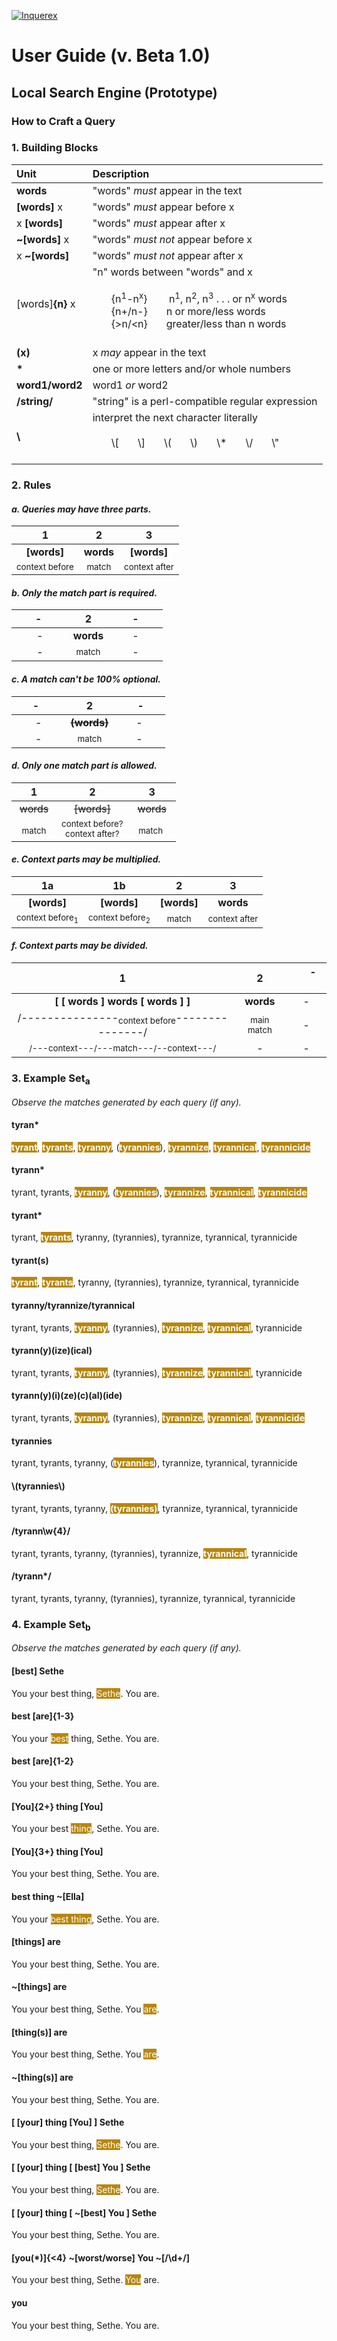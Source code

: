 [![Inquerex](https://www.inquerex.com/images/inquerex100px.png "Inquerex")](http://www.inquerex.com "Inquerex")
# User Guide (v. Beta 1.0)

## Local Search Engine (Prototype)
### How to Craft a Query

### 1. Building Blocks

| Unit  | Description  |
| :------------ | :------------ |
| **words**   | "words" *must* appear in the text |
| **[words]** x | "words" *must* appear before x |
| x **[words]** | "words" *must* appear after x |
| **~[words]** x | "words" *must not* appear before x |
| x **~[words]** | "words" *must not* appear after x |
|  [words]**{n}** x | "n" words between "words" and x  <br><br> &nbsp;&nbsp;&nbsp;&nbsp;&nbsp;&nbsp; {n<sup>1</sup>-n<sup>x</sup>} &nbsp;&nbsp;&nbsp;&nbsp;&nbsp;&nbsp; n<sup>1</sup>, n<sup>2</sup>, n<sup>3</sup> . . . or n<sup>x</sup> words <br> &nbsp;&nbsp;&nbsp;&nbsp;&nbsp;&nbsp; {n+/n-} &nbsp;&nbsp;&nbsp;&nbsp;&nbsp; n or more/less words <br> &nbsp;&nbsp;&nbsp;&nbsp;&nbsp;&nbsp; {>n/\<n} &nbsp;&nbsp;&nbsp;&nbsp;&nbsp; greater/less than n words <br> &nbsp; |
| **(x)**  | x *may* appear in the text  |
| **\***  | one or more letters and/or whole numbers  |
| **word1/word2**  | word1 *or* word2  |
| **/string/** | "string" is a perl-compatible regular expression  |
| **\\**  | interpret the next character literally <br><br> &nbsp;&nbsp;&nbsp;&nbsp;&nbsp;&nbsp;  \\[ &nbsp;&nbsp;&nbsp;&nbsp;&nbsp; \\] &nbsp;&nbsp;&nbsp;&nbsp;&nbsp; \\( &nbsp;&nbsp;&nbsp;&nbsp;&nbsp; \\) &nbsp;&nbsp;&nbsp;&nbsp;&nbsp; \\\* &nbsp;&nbsp;&nbsp;&nbsp;&nbsp; \\/ &nbsp;&nbsp;&nbsp;&nbsp;&nbsp; \\"  <br> &nbsp; |

### 2. Rules

#### *a. Queries may have three parts.*

| 1  | 2  | 3  |
| :------------: | :------------: | :------------: |
| **[words]**  | **words**  | **[words]**  |
| <sub>context before</sub> | <sub>match</sub>  | <sub>context after</sub> |


#### *b. Only the match part is required.*

| &nbsp;&nbsp;&nbsp;&nbsp;&nbsp;&nbsp;&nbsp;-&nbsp;&nbsp;&nbsp;&nbsp;&nbsp;&nbsp;&nbsp;&nbsp;  | 2  | &nbsp;&nbsp;&nbsp;&nbsp;&nbsp;&nbsp;&nbsp;-&nbsp;&nbsp;&nbsp;&nbsp;&nbsp;&nbsp;&nbsp; |
| :------------: | :------------: | :------------: |
| - | **words**  | - |
| - | <sub>match</sub>  | - |

#### *c. A match can't be 100% optional.*

| &nbsp;&nbsp;&nbsp;&nbsp;&nbsp;&nbsp;-&nbsp;&nbsp;&nbsp;&nbsp;&nbsp;&nbsp;&nbsp;&nbsp;  | 2  | &nbsp;&nbsp;&nbsp;&nbsp;&nbsp;&nbsp;&nbsp;-&nbsp;&nbsp;&nbsp;&nbsp;&nbsp;&nbsp; |
| :------------: | :------------: | :------------: |
| - | ~~**(words)**~~  | - |
| - | <sub>match</sub>  | - |

#### *d. Only one match part is allowed.*

| 1  | 2  | 3  |
| :------------: | :------------: | :------------: |
| ~~words~~  | ~~[words]~~ | ~~words~~  |
| &nbsp;&nbsp;<sub>match</sub>&nbsp;&nbsp; | <sub>context before?</sub><br><sub>context after?</sub>  | &nbsp;&nbsp;<sub>match</sub> &nbsp;&nbsp; |

#### *e. Context parts may be multiplied.*

| 1a  | 1b  | 2 | 3 |
| :------------: | :------------: | :------------: | :------------: |
| **[words]** | **[words]** | **[words]**  | **words**  | **[words]**  |
| <sub>context before<sub>1</sub></sub> | <sub>context before<sub>2</sub></sub> | <sub>match</sub> | <sub>context after</sub> |

#### *f. Context parts may be divided.*

| 1  | 2  | &nbsp;&nbsp;&nbsp;&nbsp;&nbsp;-&nbsp;&nbsp;&nbsp;&nbsp;&nbsp;  |
| :------------: | :------------: | :------------: |
| **[ [ words ] words [ words ] ]**  | **words**  | - |
| /---------------<sub>context before</sub>---------------/ | <sub>main match</sub>  | - |
| <sub>/---context---/---match---/--context---/</sub> | - | - |

### 3. Example Set<sub>a</sub>
*Observe the matches generated by each query (if any).*

####  tyran*
<span style="background-color: #B8860B"><span style="color: #FFFFFF">**tyrant**</span></span>, <span style="background-color: #B8860B"><span style="color: #FFFFFF">**tyrants**</span></span>, <span style="background-color: #B8860B"><span style="color: #FFFFFF">**tyranny**</span></span>, (<span style="background-color: #B8860B"><span style="color: #FFFFFF">**tyrannies**</span></span>), <span style="background-color: #B8860B"><span style="color: #FFFFFF">**tyrannize**</span></span>, <span style="background-color: #B8860B"><span style="color: #FFFFFF">**tyrannical**</span></span>, <span style="background-color: #B8860B"><span style="color: #FFFFFF">**tyrannicide**</span></span>

####  tyrann*
tyrant, tyrants, <span style="background-color: #B8860B"><span style="color: #FFFFFF">**tyranny**</span></span>, (<span style="background-color: #B8860B"><span style="color: #FFFFFF">**tyrannies**</span></span>), <span style="background-color: #B8860B"><span style="color: #FFFFFF">**tyrannize**</span></span>, <span style="background-color: #B8860B"><span style="color: #FFFFFF">**tyrannical**</span></span>, <span style="background-color: #B8860B"><span style="color: #FFFFFF">**tyrannicide**</span></span>

#### tyrant*
tyrant, <span style="background-color: #B8860B"><span style="color: #FFFFFF">**tyrants**</span></span>, tyranny, (tyrannies), tyrannize, tyrannical, tyrannicide

#### tyrant(s)
<span style="background-color: #B8860B"><span style="color: #FFFFFF">**tyrant**</span></span>, <span style="background-color: #B8860B"><span style="color: #FFFFFF">**tyrants**</span></span>, tyranny, (tyrannies), tyrannize, tyrannical, tyrannicide

#### tyranny/tyrannize/tyrannical
tyrant, tyrants, <span style="background-color: #B8860B"><span style="color: #FFFFFF">**tyranny**</span></span>, (tyrannies), <span style="background-color: #B8860B"><span style="color: #FFFFFF">**tyrannize**</span></span>, <span style="background-color: #B8860B"><span style="color: #FFFFFF">**tyrannical**</span></span>, tyrannicide

#### tyrann(y)(ize)(ical)
tyrant, tyrants, <span style="background-color: #B8860B"><span style="color: #FFFFFF">**tyranny**</span></span>, (tyrannies), <span style="background-color: #B8860B"><span style="color: #FFFFFF">**tyrannize**</span></span>, <span style="background-color: #B8860B"><span style="color: #FFFFFF">**tyrannical**</span></span>, tyrannicide

#### tyrann(y)(i)(ze)(c)(al)(ide)
tyrant, tyrants, <span style="background-color: #B8860B"><span style="color: #FFFFFF">**tyranny**</span></span>, (tyrannies), <span style="background-color: #B8860B"><span style="color: #FFFFFF">**tyrannize**</span></span>, <span style="background-color: #B8860B"><span style="color: #FFFFFF">**tyrannical**</span></span>, <span style="background-color: #B8860B"><span style="color: #FFFFFF">**tyrannicide**</span></span>

#### tyrannies
tyrant, tyrants, tyranny, (<span style="background-color: #B8860B"><span style="color: #FFFFFF">**tyrannies**</span></span>), tyrannize, tyrannical, tyrannicide

#### \\(tyrannies\\)
tyrant, tyrants, tyranny, <span style="background-color: #B8860B"><span style="color: #FFFFFF">**(tyrannies)**</span></span>, tyrannize, tyrannical, tyrannicide

#### /tyrann\w{4}/
tyrant, tyrants, tyranny, (tyrannies), tyrannize, <span style="background-color: #B8860B"><span style="color: #FFFFFF">**tyrannical**</span></span>, tyrannicide

#### /tyrann*/
tyrant, tyrants, tyranny, (tyrannies), tyrannize, tyrannical, tyrannicide

### 4. Example Set<sub>b</sub>
*Observe the matches generated by each query (if any).*

####  [best] Sethe
You your best thing, <span style="background-color: #B8860B"><span style="color: #FFFFFF">Sethe</span></span>. You are.

####  best [are]{1-3}
You your <span style="background-color: #B8860B"><span style="color: #FFFFFF">best</span></span> thing, Sethe. You are.

#### best [are]{1-2}
You your best thing, Sethe. You are.

#### [You]{2+} thing [You]
You your best <span style="background-color: #B8860B"><span style="color: #FFFFFF">thing</span></span>, Sethe. You are.

#### [You]{3+} thing [You]
You your best thing, Sethe. You are.

#### best thing ~[Ella]
You your <span style="background-color: #B8860B"><span style="color: #FFFFFF">best thing</span></span>, Sethe. You are.

#### [things] are
You your best thing, Sethe. You are.

#### ~[things] are
You your best thing, Sethe. You <span style="background-color: #B8860B"><span style="color: #FFFFFF">are</span></span>.

#### [thing(s)] are
You your best thing, Sethe. You <span style="background-color: #B8860B"><span style="color: #FFFFFF">are</span></span>.

#### ~[thing(s)] are
You your best thing, Sethe. You are.

####  [ [your] thing [You] ] Sethe
You your best thing, <span style="background-color: #B8860B"><span style="color: #FFFFFF">Sethe</span></span>. You are.

####  [ [your] thing [ [best] You ] Sethe
You your best thing, <span style="background-color: #B8860B"><span style="color: #FFFFFF">Sethe</span></span>. You are.

####  [ [your] thing [ ~[best] You ] Sethe
You your best thing, Sethe. You are.

####  [you(\*)]{\<4} ~[worst/worse] You ~[/\d+/]
You your best thing, Sethe. <span style="background-color: #B8860B"><span style="color: #FFFFFF">You</span></span> are.

#### you
You your best thing, Sethe. You are.
